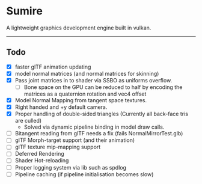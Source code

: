 # Sumire

A lightweight graphics development engine built in vulkan.

---
## Todo

- [X] faster glTF animation updating
- [X] model normal matrices (and normal matrices for skinning)
- [X] Pass joint matrices in to shader via SSBO as uniforms overflow.
    - [ ] Bone space on the GPU can be reduced to half by encoding the matrices as a quaternion rotation and vec4 offset
- [X] Model Normal Mapping from tangent space textures.
- [X] Right handed and +y default camera.
- [X] Proper handling of double-sided triangles (Currently all back-face tris are culled)
    - Solved via dynamic pipeline binding in model draw calls.
- [ ] Bitangent reading from glTF needs a fix (fails NormalMirrorTest.glb)
- [ ] glTF Morph-target support (and their animation)
- [ ] glTF texture mip-mapping support
- [ ] Deferred Rendering
- [ ] Shader Hot-reloading
- [ ] Proper logging system via lib such as spdlog
- [ ] Pipeline caching (if pipeline initialisation becomes slow)
